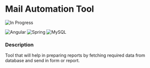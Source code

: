 # Mail Automation Tool

![In Progress](https://img.shields.io/badge/status-In%progress-yellow)

 ![Angular](https://img.shields.io/badge/Front%20End-Angular-red)  ![Spring](https://img.shields.io/badge/Middleware-SpringBoot-green)  ![MySQL](https://img.shields.io/badge/Back%20End-MySQL-blue)

### Description

Tool that will help in preparing reports by fetching required data from database and send in form or report.
